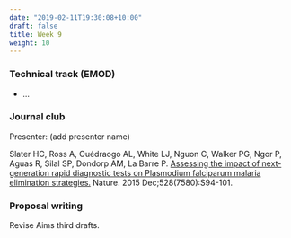 ```yaml
---
date: "2019-02-11T19:30:08+10:00"
draft: false
title: Week 9
weight: 10
---
```


<!--more-->

### Technical track (EMOD)

- ...

### Journal club

Presenter: (add presenter name)

Slater HC, Ross A, Ouédraogo AL, White LJ, Nguon C, Walker PG, Ngor P, Aguas R, Silal SP, Dondorp AM, La Barre P. [Assessing the impact of next-generation rapid diagnostic tests on Plasmodium falciparum malaria elimination strategies.](https://www.nature.com/articles/nature16040) Nature. 2015 Dec;528(7580):S94-101.

### Proposal writing

Revise Aims third drafts.